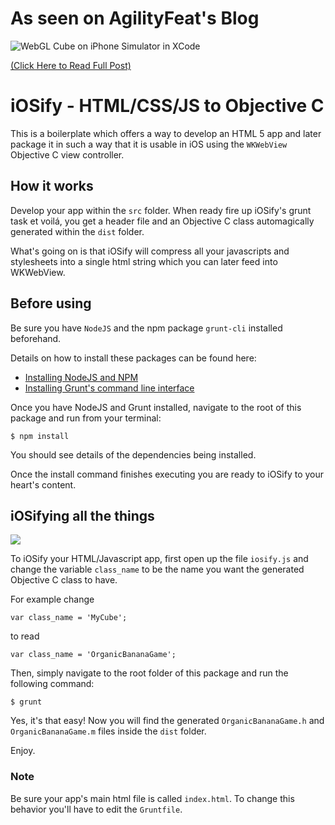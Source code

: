 # As seen on AgilityFeat's Blog

![WebGL Cube on iPhone Simulator in XCode](http://blog.agilityfeat.com/wp-content/uploads/2015/08/WebGL_cube_on_iOS_optimized.gif)

[(Click Here to Read Full Post)](http://www.agilityfeat.com/blog/2015/08/using-webgl-in-ios-without-phonegap-or-ionic)

# iOSify - HTML/CSS/JS to Objective C

This is a boilerplate which offers a way to develop an HTML 5 app and later package it in such a way that it is usable in iOS using the `WKWebView` Objective C view controller.

## How it works

Develop your app within the `src` folder. When ready fire up iOSify's grunt task et voilá, you get a header file and an Objective C class automagically generated within the `dist` folder.

What's going on is that iOSify will compress all your javascripts and stylesheets into a single html string which you can later feed into WKWebView.

## Before using

Be sure you have `NodeJS` and the npm package `grunt-cli` installed beforehand.

Details on how to install these packages can be found here:

* [Installing NodeJS and NPM](https://docs.npmjs.com/getting-started/installing-node)
* [Installing Grunt's command line interface](http://gruntjs.com/getting-started)

Once you have NodeJS and Grunt installed, navigate to the root of this package and run from your terminal:

```
$ npm install
```

You should see details of the dependencies being installed.

Once the install command finishes executing you are ready to iOSify to your heart's content.

## iOSifying all the things

![](https://i.imgflip.com/p6deo.jpg)

To iOSify your HTML/Javascript app, first open up the file `iosify.js` and change the variable `class_name` to be the name you want the generated Objective C class to have.

For example change

`var class_name = 'MyCube';`

to read

`var class_name = 'OrganicBananaGame';`

Then, simply navigate to the root folder of this package and run the following command:

```
$ grunt
```

Yes, it's that easy! Now you will find the generated `OrganicBananaGame.h` and `OrganicBananaGame.m` files inside the `dist` folder.

Enjoy.

### Note

Be sure your app's main html file is called `index.html`. To change this behavior you'll have to edit the `Gruntfile`.
